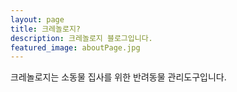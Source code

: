 ```yaml
---
layout: page
title: 크레놀로지?
description: 크레놀로지 블로그입니다.
featured_image: aboutPage.jpg
---
```


<!-- # 소동물 -->

크레놀로지는 소동물 집사를 위한 반려동물 관리도구입니다. 

<!-- 기타 반려동물? 소동물? 

- 소동물 집사의 길은 쉬운 것 같으면서도 어렵습니다. 




주류 반려동물인 개와 고양이를 제외한 기타 반려동물은 더 다양한 종이 있지만 정보의 양은 훨씬 적고 쉽게 접근하기도 어렵습니다. 통계청 정보에 따르면 전체 반려동물 중 개와 고양이를 제외하면 1% 남짓이라고 하니 놀라운 일은 아닙니다. 다만, 이런 통계 마저도 정확도가 떨어진다는 지적을 받고 있으니 이들에 대한 우리 사회의 인지도가 상당히 미약하다는 인상을 줍니다.
소동물이라는 단어가 과연 맞는 것일까 싶으면서도 이들을 표현하기에 더 적절한 단어를 찾아내기는 어려운 일입니다. 대체로 개와 고양이보다는 작은 몸집을 가지고 있고 포유류, 조류, 파충류, 어류, 절지동물 등 다양한 분류의 동물이 포함되는 개념에 가장 적절한 말은 소동



# 반려동물



# 소동물의 동물권

# 우리 사회의 모습 -->
